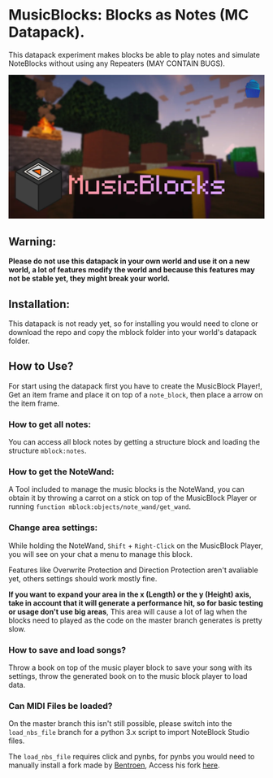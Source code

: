 # MusicBlocks: Blocks as Notes (MC Datapack).
This datapack experiment makes blocks be able to play notes and simulate NoteBlocks without using any Repeaters (MAY CONTAIN BUGS).

![](assets/images/banner.webp)

## Warning:
__Please do not use this datapack in your own world and use it on a new world, a lot of features modify the world and because this features may not be stable yet, they might break your world.__

## Installation:
This datapack is not ready yet, so for installing you would need to clone or download the repo and copy the mblock folder into your world's datapack folder.

## How to Use?
For start using the datapack first you have to create the MusicBlock Player!, Get an item frame and place it on top of a `note_block`, then place a arrow on the item frame.

### How to get all notes:
You can access all block notes by getting a structure block and loading the structure `mblock:notes`.

### How to get the NoteWand:
A Tool included to manage the music blocks is the NoteWand, you can obtain it by throwing a carrot on a stick on top of the MusicBlock Player or running `function mblock:objects/note_wand/get_wand`.

### Change area settings:
While holding the NoteWand, `Shift` + `Right-Click` on the MusicBlock Player, you will see on your chat a menu to manage this block.

Features like Overwrite Protection and Direction Protection aren't avaliable yet, others settings should work mostly fine.

__If you want to expand your area in the x (Length) or the y (Height) axis, take in account that it will generate a performance hit, so for basic testing or usage don't use big areas__, This area will cause a lot of lag when the blocks need to played as the code on the master branch generates is pretty slow.

### How to save and load songs?
Throw a book on top of the music player block to save your song with its settings, throw the generated book on to the music block player to load data. 

### Can MIDI Files be loaded?
On the master branch this isn't still possible, please switch into the `load_nbs_file` branch for a python 3.x script to import NoteBlock Studio files.

The `load_nbs_file` requires click and pynbs,
for pynbs you would need to manually install a fork made by [Bentroen](https://github.com/Bentroen), Access his fork [here](https://github.com/Bentroen/pynbs/tree/format-update).
